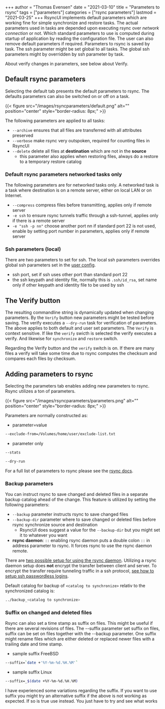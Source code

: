 +++
author = "Thomas Evensen"
date = "2021-03-10"
title =  "Parameters to rsync"
tags = ["parameters"]
categories = ["rsync parameters"]
lastmod = "2021-03-25"
+++
RsyncUI implements default parameters which are working fine for simple synchronize and restore tasks. The actual parameters used in tasks are depended upon executing rsync over *network connection* or not. Which standard parameters to use is computed during startup of application by reading the configuration file. The user can also remove default parameters if required. Parameters to rsync is saved by task.  The ssh parameter might be set global to all tasks. The global ssh parameters might by overridden by ssh parameter by task.

About verify changes in parameters, see below about Verify.

## Default rsync parameters

Selecting the default tab presents the default parameters to rsync. The defaults parameters can also be switched on or off on a task.

{{< figure src="/images/rsyncparameters/default.png" alt="" position="center" style="border-radius: 8px;" >}}

The following parameters are applied to all tasks:

- `--archive` ensures that all files are transferred with all attributes preserved
- `--verbose` make rsync very outspoken, required for counting files in RsyncUI
- `--delete` delete all files at **destination** which are not in the **source**
	- this parameter also applies when restoring files, always do a restore to a temporary restore catalog

### Default rsync parameters networked tasks only

The following parameters are for networked tasks only. A networked task is a task where destination is on a remote server, either on local LAN or on Internet.

- `--compress` compress files before transmitting, applies only if remote server
- `-e ssh` to ensure rsync tunnels traffic through a ssh-tunnel, applies only if there is a remote server
- `-e "ssh -p nn"` choose another port nn if standard port 22 is not used, enable by setting port number in parameters, applies only if remote server

### Ssh parameters (local)

There are two parameters to set for ssh. The local ssh parameters overrides global ssh parameters set in the [user config](/post/sshsettings/).

- ssh port, set if ssh uses other port than standard port 22
- the ssh keypath and identity file, normally this is `.ssh/id_rsa`, set name only if other keypath and identity file to be used by ssh

## The Verify button

The resulting commandline string is dynamically updated when changing parameters. By the `Verify` button new parameters might be tested before saving. The verify executes a `--dry-run` task for verification of parameters. The above applies to both default and user set parameters. The `Verify` is context sensitive. If like the `verify` swicth is selected the verify executes a verify. And likewise for `synchronize` and `restore` switch.

Regarding the Verify button and the `verify` switch is on. If there are many files a verify will take some time due to rsync computes the checksum and compares each files by checksum.

## Adding parameters to rsync

Selecting the parameters tab enables adding new parameters to rsync.  Rsync utilizes a ton of parameters.

{{< figure src="/images/rsyncparameters/parameters.png" alt="" position="center" style="border-radius: 8px;" >}}

Parameters are normally constructed as:

- parameter=value
```bash
--exclude-from=/Volumes/home/user/exclude-list.txt
```
- parameter only
```bash
--stats
```
```bash
--dry-run
```
For a full list of parameters to rsync please see the [rsync docs](https://download.samba.org/pub/rsync/rsync.html).

### Backup parameters

You can instruct rsync to save changed and deleted files in a separate backup catalog ahead of the change. This feature is utilized by setting the following parameters:

- `--backup` parameter instructs rsync to save changed files
- `--backup-dir` parameter where to save changed or deleted files before rsync synchronize source and destination
	- RsyncUI does suggest a value for the `--backup-dir` but you might set it to whatever you want
- **rsync daemon**: `::` enabling rsync daemon puts a double colon `::` in address parameter to rsync. It forces rsync to use the rsync daemon remote.

There are [two possible setup for using the rsync daemon](/post/rsyncdaemon/). Utilizing a rsync daemon setup does **not** encrypt the transfer between client and server. To encrypt the transfer require tunneling traffic in a ssh protocol, [see how to setup ssh passwordless logins](/post/ssh/).

Default catalog for backup of `<catalog to synchronize>` relativ to the synchronized catalog is:
```bash
../backup_<catalog to synchronize>
```
### Suffix on changed and deleted files

Rsync can also set a time stamp as suffix on files. This might be useful if there are several revisions of files. The --suffix parameter set suffix on files, suffix can be set on files together with the --backup parameter. One suffix might rename files which are either deleted or replaced newer files with a trailing date and time stamp.

- sample suffix FreeBSD
```bash
--suffix=`date +'%Y-%m-%d.%H.%M'`
```
- sample suffix Linux
```bash
--suffix=_$(date +%Y-%m-%d.%H.%M)
```

I have experienced some variations regarding the suffix. If you want to use suffix you might try an alternative suffix if the above is not working as expected. If so is true use  instead. You just have to try and see what works
